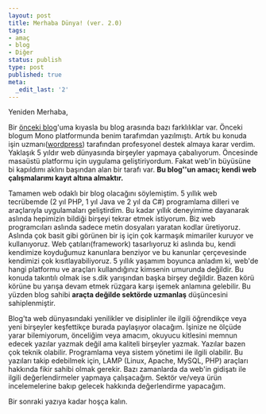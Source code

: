 ```yaml
---
layout: post
title: Merhaba Dünya! (ver. 2.0)
tags:
- amaç
- blog
- Diğer
status: publish
type: post
published: true
meta:
  _edit_last: '2'
---
```

Yeniden Merhaba,

Bir <a title="ozgan.net technologies" href="http://www.ozgan.net">önceki blog</a>'uma kıyasla bu blog arasında bazı farklılıklar var. Önceki blogum Mono platformunda benim tarafımdan yazılmıştı. Artık bu konuda işin uzmanı(<a href="http://www.wordpress.org" target="_blank">wordpress</a>) tarafından profesyonel destek almaya karar verdim. Yaklaşık 5 yıldır web dünyasında birşeyler yapmaya çabalıyorum. Öncesinde masaüstü platformu için uygulama geliştiriyordum. Fakat web'in büyüsüne bi kapıldımı aklını başından alan bir tarafı var. <strong>Bu blog''un amacı; kendi web çalışmalarımı kayıt altına almaktır. </strong>

Tamamen web odaklı bir blog olacağını söylemiştim. 5 yıllık web tecrübemde (2 yıl PHP, 1 yıl Java ve 2 yıl da C#) programlama dilleri ve araçlarıyla uygulamaları geliştirdim. Bu kadar yıllık deneyimime dayanarak aslında hepimizin bildiği birşeyi tekrar etmek istiyorum. Biz web programcıları aslında sadece metin dosyaları yaratan kodlar üretiyoruz. Aslında çok basit gibi görünen bir iş için çok karmaşık mimariler kuruyor ve kullanıyoruz. Web çatıları(framework) tasarlıyoruz ki aslında bu, kendi kendimize koyduğumuz kanunlara benziyor ve bu kanunlar çerçevesinde kendimizi çok kısıtlayabiliyoruz. 5 yıllık yaşamım boyunca anladım ki, web'de hangi platformu ve araçları kullandığınız kimsenin umurunda değildir. Bu konuda takıntılı olmak ise s.dik yarışından başka birşey değildir. Bazen körü körüne bu yarışa devam etmek rüzgara karşı işemek anlamına gelebilir. Bu yüzden blog sahibi <strong>araçta değilde sektörde uzmanlaş</strong> düşüncesini sahiplenmiştir.

Blog'ta web dünyasındaki yenilikler ve disiplinler ile ilgili öğrendikçe veya yeni birşeyler keşfettikçe burada paylaşıyor olacağım. İşinize ne ölçüde yarar bilemiyorum, önceliğim veya amacım, okuyucu kitlesini memnun edecek yazılar yazmak değil ama kaliteli birşeyler yazmak. Yazılar bazen çok teknik olabilir. Programlama veya sistem yönetimi ile ilgili olabilir. Bu yazıları takip edebilmek için, LAMP (Linux, Apache, MySQL, PHP) araçları hakkında fikir sahibi olmak gerekir. Bazı zamanlarda da web'in gidişatı ile ilgili değerlendirmeler yapmaya çalışacağım. Sektör ve/veya ürün incelemelerine bakıp gelecek hakkında değerlendirme yapacağım.

Bir sonraki yazıya kadar hoşça kalın.
